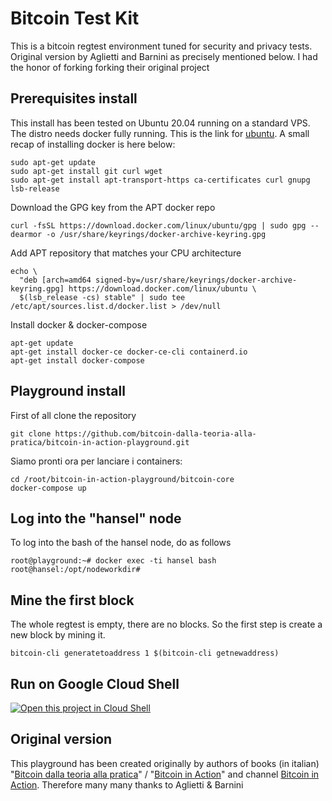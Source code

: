 # Bitcoin Test Kit

This is a bitcoin regtest environment tuned for security and privacy tests. Original version by Aglietti and Barnini as precisely mentioned below. I had the honor of forking forking their original project

## Prerequisites install

This install has been tested on Ubuntu 20.04 running on a standard VPS. The distro needs docker fully running. This is the link for [ubuntu](https://docs.docker.com/engine/install/ubuntu/). A small recap of installing docker is here below:

```
sudo apt-get update
sudo apt-get install git curl wget
sudo apt-get install apt-transport-https ca-certificates curl gnupg lsb-release
```

Download the GPG key from the APT docker repo

```
curl -fsSL https://download.docker.com/linux/ubuntu/gpg | sudo gpg --dearmor -o /usr/share/keyrings/docker-archive-keyring.gpg
```

Add APT repository that matches your CPU architecture

```
echo \
  "deb [arch=amd64 signed-by=/usr/share/keyrings/docker-archive-keyring.gpg] https://download.docker.com/linux/ubuntu \
  $(lsb_release -cs) stable" | sudo tee /etc/apt/sources.list.d/docker.list > /dev/null
```

Install docker & docker-compose

```
apt-get update
apt-get install docker-ce docker-ce-cli containerd.io
apt-get install docker-compose
```

## Playground install

First of all clone the repository

```
git clone https://github.com/bitcoin-dalla-teoria-alla-pratica/bitcoin-in-action-playground.git
```

Siamo pronti ora per lanciare i containers:

```
cd /root/bitcoin-in-action-playground/bitcoin-core
docker-compose up
```

## Log into the "hansel" node

To log into the bash of the hansel node, do as follows


```
root@playground:~# docker exec -ti hansel bash
root@hansel:/opt/nodeworkdir# 
```

## Mine the first block

The whole regtest is empty, there are no blocks. So the first step is create a new block by mining it. 

```
bitcoin-cli generatetoaddress 1 $(bitcoin-cli getnewaddress)
```

## Run on Google Cloud Shell

[![Open this project in Cloud
Shell](http://gstatic.com/cloudssh/images/open-btn.png)](https://console.cloud.google.com/cloudshell/open?git_repo=https://github.com/bitcoin-dalla-teoria-alla-pratica/bitcoin-in-action-playground.git&tutorial=gcp-shell-tutorial.md&shellonly=true)

## Original version

This playground has been created originally by authors of books (in italian) "[Bitcoin dalla teoria alla pratica](https://www.amazon.com/Bitcoin-Dalla-teoria-pratica-Italian/dp/B07SNNNL2P)" / "[Bitcoin in Action](https://www.amazon.com/gp/product/B08NL5ZV6X)" and channel [Bitcoin in Action](https://www.youtube.com/BitcoinInAction). Therefore many many thanks to Aglietti & Barnini



